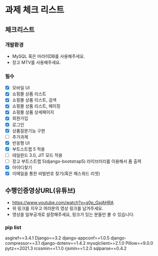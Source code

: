 # 과제 체크 리스트

## 체크리스트

### 개발환경
- MySQL 혹은 마라이DB를 사용해주세요.
- 장고 MTV를 사용해주세요.

### 필수
- [x] 모바일 UI
- [x] 쇼핑몰 상품 리스트
- [x] 쇼핑몰 상품 리스트, 검색
- [x] 쇼핑몰 상품 리스트, 페이징
- [x] 쇼핑몰 상품 상세페이지
- [x] 회원가입
- [x] 로그인
- [x] 상품질문기능 구현
- [ ] 추가과제
- [x] 반응형 UI
- [x] 부트스트랩 5 적용
- [ ] 테일윈드 3.0, JIT 모드 적용
- [ ] 장고 부트스트랩 5(django-bootstrap5) 라이브러리를 이용해서 폼 출력
- [x] 아이디찾기
- [x] 이메일을 통한 비빌번호 찾기(혹은 패스워드 리셋)

## 수행인증영상URL(유튜브)

- https://www.youtube.com/watch?v=g0p_GsjAHRA
- 위 링크를 지우고 여러분의 영상 링크를 남겨주세요.
- 영상을 일부공개로 설정해주세요, 링크가 있는 분들만 볼 수 있습니다.

### pip list
asgiref==3.4.1
Django==3.2
django-appconf==1.0.5
django-compressor==3.1
django-dotenv==1.4.2
mysqlclient==2.1.0
Pillow==9.0.0
pytz==2021.3
rcssmin==1.1.0
rjsmin==1.2.0
sqlparse==0.4.2

